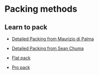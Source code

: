 # Packing methods
## Learn to pack
- [Detailed Packing from Maurizio di Palma](https://www.youtube.com/watch?v=M5A1oGpU5XE)
- [Detailed Packing from Sean Chuma](https://www.youtube.com/watch?v=27jgFSBSahI)

- [Flat pack](https://www.youtube.com/watch?v=aHKyan3fr7E&pp=ugMICgJpdBABGAHKBRJzcXVpcnJlbCBwYWNrIGJhc2U%3D)
- [Pro pack](https://www.youtube.com/watch?v=079kpn1kzzg&pp=ugMICgJpdBABGAHKBRJzcXVpcnJlbCBwYWNrIGJhc2U%3D)